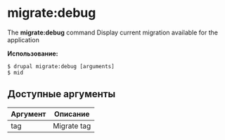 # migrate:debug
The **migrate:debug** command Display current migration available for the application

**Использование:**
```
$ drupal migrate:debug [arguments] 
$ mid  
```

## Доступные аргументы
Аргумент | Описание
---------|-------------
tag | Migrate tag
